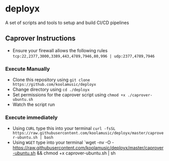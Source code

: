 
# deployx

A set of scripts and tools to setup and build CI/CD pipelines


## Caprover Instructions

- Ensure your firewall allows the following rules `tcp:22,2377,3000,3389,443,4789,7946,80,996 | udp:2377,4789,7946`

### Execute Manually
- Clone this repository using `git clone https://github.com/koolamusic/deployx`
- Change directory using `cd ./deployx`
- Set permissions for the caprover script using `chmod +x ./caprover-ubuntu.sh`
- Watch the script run

### Execute immediately

- Using `CURL` type this into your terminal `curl -fsSL https://raw.githubusercontent.com/koolamusic/deployx/master/caprover-ubuntu.sh | bash`
- Using `WGET` type into your terminal `wget -nv -O - https://raw.githubusercontent.com/koolamusic/deployx/master/caprover-ubuntu.sh && chmod +x caprover-ubuntu.sh | sh
